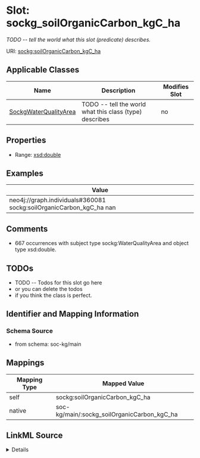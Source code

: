 

# Slot: sockg_soilOrganicCarbon_kgC_ha


_TODO -- tell the world what this slot (predicate) describes._





URI: [sockg:soilOrganicCarbon_kgC_ha](http://www.semanticweb.org/sockg/ontologies/2024/0/soil-carbon-ontology/soilOrganicCarbon_kgC_ha)



<!-- no inheritance hierarchy -->





## Applicable Classes

| Name | Description | Modifies Slot |
| --- | --- | --- |
| [SockgWaterQualityArea](../classes/SockgWaterQualityArea.md) | TODO -- tell the world what this class (type) describes |  no  |







## Properties

* Range: [xsd:double](http://www.w3.org/2001/XMLSchema#double)






## Examples

| Value |
| --- |
| neo4j://graph.individuals#360081 sockg:soilOrganicCarbon_kgC_ha nan |

## Comments

* 667 occurrences with subject type sockg:WaterQualityArea and object type xsd:double.

## TODOs

* TODO -- Todos for this slot go here
* or you can delete the todos
* if you think the class is perfect.

## Identifier and Mapping Information







### Schema Source


* from schema: soc-kg/main




## Mappings

| Mapping Type | Mapped Value |
| ---  | ---  |
| self | sockg:soilOrganicCarbon_kgC_ha |
| native | soc-kg/main/:sockg_soilOrganicCarbon_kgC_ha |




## LinkML Source

<details>
```yaml
name: sockg_soilOrganicCarbon_kgC_ha
description: TODO -- tell the world what this slot (predicate) describes.
todos:
- TODO -- Todos for this slot go here
- or you can delete the todos
- if you think the class is perfect.
comments:
- 667 occurrences with subject type sockg:WaterQualityArea and object type xsd:double.
examples:
- value: neo4j://graph.individuals#360081 sockg:soilOrganicCarbon_kgC_ha nan
from_schema: soc-kg/main
rank: 1000
slot_uri: sockg:soilOrganicCarbon_kgC_ha
alias: sockg_soilOrganicCarbon_kgC_ha
domain_of:
- sockg_WaterQualityArea
range: double

```
</details>